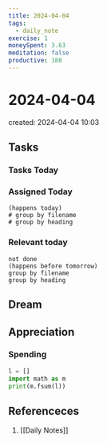 ```yaml
---
title: 2024-04-04
tags:
  - daily_note
exercise: 1
moneySpent: 3.63
meditation: false
productive: 188
---
```

# 2024-04-04
created: 2024-04-04 10:03
## Tasks

### Tasks Today

### Assigned Today
```tasks
(happens today)
# group by filename
# group by heading
```

### Relevant today
```tasks
not done
(happens before tomorrow)
group by filename
group by heading
```

## Dream

## Appreciation

### Spending
```python
l = []
import math as m
print(m.fsum(l))
```
## Referenceces
1.  [[Daily Notes]]